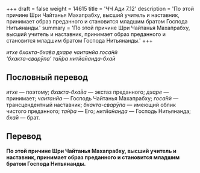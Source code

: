 +++
draft = false
weight = 14615
title = 'ЧЧ Ади 7.12'
description = 'По этой причине Шри Чайтанья Махапрабху, высший учитель и наставник, принимает образ преданного и становится младшим братом Господа Нитьянанды.'
summary = 'По этой причине Шри Чайтанья Махапрабху, высший учитель и наставник, принимает образ преданного и становится младшим братом Господа Нитьянанды.'
+++

_итхе бхакта-бха̄ва дхаре чаитанйа госа̄н̃и  
‘бхакта-сварӯпа’ та̄н̇ра нитйа̄нанда-бха̄и_

## Пословный перевод

_итхе_ — поэтому; _бхакта_\-_бха̄ва_ — экстаз преданного; _дхаре_ — принимает; _чаитанйа_ — Господь Чайтанья Махапрабху; _госа̄н̃и_ — трансцендентный наставник; _бхакта_\-_сварӯпа_ — имеющий облик чистого преданного; _та̄н̇ра_ — Его; _нитйа̄нанда_ — Господь Нитьянанда; _бха̄и_ — брат.

## Перевод

**По этой причине Шри Чайтанья Махапрабху, высший учитель и наставник, принимает образ преданного и становится младшим братом Господа Нитьянанды.**
